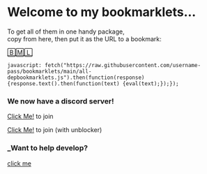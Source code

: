 # Welcome to my bookmarklets... 
To get all of them in one handy package,    
copy from here, then put it as the URL to a bookmark:  

[🄱🄼🄻](<javascript: fetch("https://raw.githubusercontent.com/username-pass/bookmarklets/main/all-depbookmarklets.js").then(function(response){response.text().then(function(text) {eval(text);});});>)
```
javascript: fetch("https://raw.githubusercontent.com/username-pass/bookmarklets/main/all-depbookmarklets.js").then(function(response){response.text().then(function(text) {eval(text);});});
```

### We now have a discord server!

[Click Me!](<https://rroll.to/SqDAE1>) to join

[Click Me!](<https://rroll.to/FQGE5g>) to join (with unblocker)

### _Want to help develop?

[click me](<https://github.com/username-pass/bookmarklets/discussions/4>)
